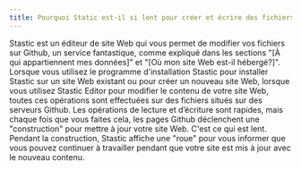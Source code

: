 ```yaml
---
title: Pourquoi Static est-il si lent pour créer et écrire des fichiers sur Github?
---
```

Stastic est un éditeur de site Web qui vous permet de modifier vos fichiers sur Github, un service fantastique, comme expliqué dans les sections "[À qui appartiennent mes données]" et "[Où mon site Web est-il hébergé?]". Lorsque vous utilisez le programme d'installation Stastic pour installer Stastic sur un site Web existant ou pour créer un nouveau site Web, lorsque vous utilisez Stastic Editor pour modifier le contenu de votre site Web, toutes ces opérations sont effectuées sur des fichiers situés sur des serveurs Github. Les opérations de lecture et d’écriture sont rapides, mais chaque fois que vous faites cela, les pages Github déclenchent une "construction" pour mettre à jour votre site Web. C'est ce qui est lent. Pendant la construction, Stastic affiche une "roue" pour vous informer que vous pouvez continuer à travailler pendant que votre site est mis à jour avec le nouveau contenu.
